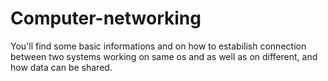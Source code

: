 # Computer-networking

You'll find some basic informations and on how to estabilish connection between two systems working on same os and as well as on different, and how data can be shared. 
